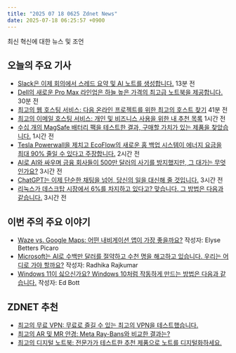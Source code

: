 ```yaml
---
title: "2025 07 18 0625 Zdnet News"
date: 2025-07-18 06:25:57 +0900
---
```


최신 혁신에 대한 뉴스 및 조언  
## 오늘의 주요 기사  
- [Slack은 이제 회의에서 스레드 요약 및 AI 노트를 생성합니다.](https://www.zdnet.com/article/slack-will-generate-thread-summaries-and-ai-notes-from-your-huddles-now/) 13분 전  
- [Dell의 새로운 Pro Max 라인업은 하늘 높은 가격의 최고급 노트북을 제공합니다.](https://www.zdnet.com/article/dells-new-pro-max-lineup-offers-top-tier-laptops-for-sky-high-prices/) 30분 전  
- [최고의 웹 호스팅 서비스: 다음 온라인 프로젝트를 위한 최고의 호스트 찾기](https://www.zdnet.com/article/best-web-hosting/) 41분 전  
- [최고의 이메일 호스팅 서비스: 개인 및 비즈니스 사용을 위한 내 추천 목록](https://www.zdnet.com/article/best-email-hosting/) 1시간 전  
- [수십 개의 MagSafe 배터리 팩을 테스트한 결과, 구매할 가치가 있는 제품을 찾았습니다.](https://www.zdnet.com/article/best-magsafe-battery/) 1시간 전  
- [Tesla Powerwall을 제치고 EcoFlow의 새로운 홈 백업 시스템이 에너지 요금을 최대 90% 줄일 수 있다고 주장합니다.](https://www.zdnet.com/home-and-office/energy/move-over-tesla-powerwall-ecoflows-new-home-backup-system-claims-to-reduce-energy-bills-by-up-to-90/) 2시간 전  
- [AI로 AI와 싸우며 금융 회사들이 500만 달러의 사기를 방지했지만, 그 대가는 무엇인가요?](https://www.zdnet.com/article/fighting-ai-with-ai-finance-firms-prevented-5-million-in-fraud-but-at-what-cost/) 3시간 전  
- [ChatGPT는 이제 단순한 채팅을 넘어, 당신의 일을 대신해 줄 것입니다.](https://www.zdnet.com/article/chatgpt-isnt-just-for-chatting-anymore-now-it-will-do-your-work-for-you/) 3시간 전  
- [리눅스가 데스크탑 시장에서 6%를 차지하고 있다고? 맞습니다. 그 방법은 다음과 같습니다.](https://www.zdnet.com/article/linux-has-over-6-of-the-desktop-market-yes-you-read-that-right-heres-how/) 3시간 전  

## 이번 주의 주요 이야기  
- [Waze vs. Google Maps: 어떤 내비게이션 앱이 가장 좋을까요?](https://www.zdnet.com/article/waze-vs-google-maps-which-navigation-app-is-best/) 작성자: Elyse Betters Picaro  
- [Microsoft는 AI로 수백만 달러를 절약하고 수천 명을 해고하고 있습니다. 우리는 어디로 가야 할까요?](https://www.zdnet.com/article/microsoft-is-saving-millions-with-ai-and-laying-off-thousands-where-do-we-go-from-here/) 작성자: Radhika Rajkumar  
- [Windows 11이 싫으신가요? Windows 10처럼 작동하게 만드는 방법은 다음과 같습니다.](https://www.zdnet.com/article/hate-windows-11-heres-how-you-can-make-it-work-more-like-windows-10/) 작성자: Ed Bott  

## ZDNET 추천  
- [최고의 무료 VPN: 무료로 즐길 수 있는 최고의 VPN을 테스트했습니다.](https://www.zdnet.com/article/best-free-vpn/)  
- [최고의 AR 및 MR 안경: Meta Ray-Bans와 비교한 결과는?](https://www.zdnet.com/article/best-ar-and-mr-glasses/)  
- [최고의 디지털 노트북: 전문가가 테스트한 추천 제품으로 노트를 디지털화하세요.](https://www.zdnet.com/article/best-smart-notebook/)